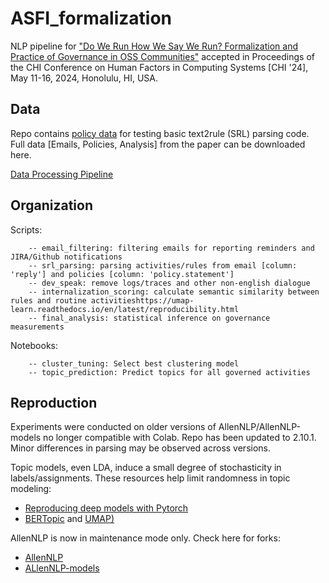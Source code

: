 # ASFI_formalization

NLP pipeline for ["Do We Run How We Say We Run? Formalization and Practice of Governance in OSS Communities"](https://arxiv.org/pdf/2309.14245.pdf) accepted in Proceedings of the CHI Conference on Human Factors in Computing Systems [CHI '24], May 11-16, 2024, Honolulu, HI, USA.

## Data

Repo contains [policy data](./data/policies.csv) for testing basic text2rule (SRL) parsing code. Full data [Emails, Policies, Analysis] from the paper can be downloaded here.   

[Data Processing Pipeline](./CHI_flow.jpg)

## Organization

Scripts: 
```
	-- email_filtering: filtering emails for reporting reminders and JIRA/Github notifications
	-- srl_parsing: parsing activities/rules from email [column: 'reply'] and policies [column: 'policy.statement']
	-- dev_speak: remove logs/traces and other non-english dialogue
	-- internalization_scoring: calculate semantic similarity between rules and routine activitieshttps://umap-learn.readthedocs.io/en/latest/reproducibility.html
	-- final_analysis: statistical inference on governance measurements
```

Notebooks: 
```
	-- cluster_tuning: Select best clustering model
	-- topic_prediction: Predict topics for all governed activities
```
## Reproduction 

Experiments were conducted on older versions of AllenNLP/AllenNLP-models no longer compatible with Colab. Repo has been updated to 2.10.1. Minor differences in parsing may be observed across versions.

Topic models, even LDA, induce a small degree of stochasticity in labels/assignments. These resources help limit randomness in topic modeling: <br/> 
* [Reproducing deep models with Pytorch](https://pytorch.org/docs/stable/notes/randomness.html) <br/>
* [BERTopic](https://maartengr.github.io/BERTopic/faq.html#why-are-the-results-not-consistent-between-runs) and [UMAP)](https://umap-learn.readthedocs.io/en/latest/reproducibility.html) 

AllenNLP is now in maintenance mode only. Check here for forks: <br/>
* [AllenNLP](https://github.com/Mahasweta-usc/allennlp) <br/>
* [ALlenNLP-models](https://github.com/Mahasweta-usc/allennlp-models)